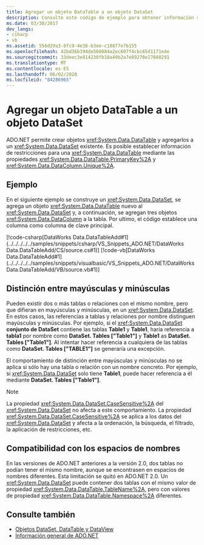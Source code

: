 ```yaml
---
title: Agregar un objeto DataTable a un objeto DataSet
description: Consulte este código de ejemplo para obtener información sobre cómo crear objetos DataTable y cómo agregarlos a un conjunto de DataSet existente en ADO.NET.
ms.date: 03/30/2017
dev_langs:
- csharp
- vb
ms.assetid: 556d29a3-8fc9-4e38-b3ee-c188f7e7b155
ms.openlocfilehash: 42bd36b394de560884a2ec607f4cbc65d1171e4e
ms.sourcegitcommit: 33deec3e814238fb18a49b2a7e89278e27888291
ms.translationtype: MT
ms.contentlocale: es-ES
ms.lasthandoff: 06/02/2020
ms.locfileid: "84286965"
---
```

# <a name="adding-a-datatable-to-a-dataset"></a>Agregar un objeto DataTable a un objeto DataSet
ADO.NET permite crear objetos <xref:System.Data.DataTable> y agregarlos a un <xref:System.Data.DataSet> existente. Es posible establecer información de restricciones para una <xref:System.Data.DataTable> mediante las propiedades  <xref:System.Data.DataTable.PrimaryKey%2A> y <xref:System.Data.DataColumn.Unique%2A>.  
  
## <a name="example"></a>Ejemplo  
 En el siguiente ejemplo se construye un <xref:System.Data.DataSet>, se agrega un objeto <xref:System.Data.DataTable> nuevo al <xref:System.Data.DataSet> y, a continuación, se agregan tres objetos <xref:System.Data.DataColumn> a la tabla. Por ultimo, el código establece una columna como columna de clave principal.  
  
 [!code-csharp[DataWorks Data.DataTableAdd#1](../../../../../samples/snippets/csharp/VS_Snippets_ADO.NET/DataWorks Data.DataTableAdd/CS/source.cs#1)]
 [!code-vb[DataWorks Data.DataTableAdd#1](../../../../../samples/snippets/visualbasic/VS_Snippets_ADO.NET/DataWorks Data.DataTableAdd/VB/source.vb#1)]  
  
## <a name="case-sensitivity"></a>Distinción entre mayúsculas y minúsculas  
 Pueden existir dos o más tablas o relaciones con el mismo nombre, pero que difieran en mayúsculas y minúsculas, en un <xref:System.Data.DataSet>. En estos casos, las referencias a tablas y relaciones por nombre distinguen mayúsculas y minúsculas. Por ejemplo, si el <xref:System.Data.DataSet> **conjunto de DataSet** contiene las tablas **Table1** y **Table1**, haría referencia a **tabla1** por nombre como **DataSet. Tables ["Table1"]** y **Table1** as **DataSet. Tables ["Table1"]**. Al intentar hacer referencia a cualquiera de las tablas como **DataSet. Tables ["TABLE1"]** se generaría una excepción.  
  
 El comportamiento de distinción entre mayúsculas y minúsculas no se aplica si sólo hay una tabla o relación con un nombre concreto. Por ejemplo, si <xref:System.Data.DataSet> solo tiene **Table1**, puede hacer referencia a él mediante **DataSet. Tables ["Table1"]**.  
  
> [!NOTE]
> La propiedad <xref:System.Data.DataSet.CaseSensitive%2A> del <xref:System.Data.DataSet> no afecta a este comportamiento. La propiedad <xref:System.Data.DataSet.CaseSensitive%2A> se aplica a los datos del <xref:System.Data.DataSet> y afecta a la ordenación, la búsqueda, el filtrado, la aplicación de restricciones, etc.  
  
## <a name="namespace-support"></a>Compatibilidad con los espacios de nombres  
 En las versiones de ADO.NET anteriores a la versión 2.0, dos tablas no podían tener el mismo nombre, aunque se encontrasen en espacios de nombres diferentes. Esta limitación se quitó en ADO.NET 2.0. Un <xref:System.Data.DataSet> puede contener dos tablas con el mismo valor de propiedad <xref:System.Data.DataTable.TableName%2A>, pero con valores de propiedad <xref:System.Data.DataTable.Namespace%2A> diferentes.  
  
## <a name="see-also"></a>Consulte también

- [Objetos DataSet, DataTable y DataView](index.md)
- [Información general de ADO.NET](../ado-net-overview.md)
